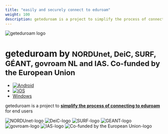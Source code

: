 ```yaml
---
title: "easily and securely connect to eduroam"
weight: 100
description: geteduroam is a project to simplify the process of connecting to eduroam for end users
---
```


<div><img src="geteduroam.png" alt="geteduroam logo" class="sidelogo"></div>
<h1 class="landing-title">geteduroam
	<span>by</span>
	<small>NORDUnet, DeiC, SURF, GÉANT, govroam NL and IAS. Co-funded by the European Union</small></h1>

<ul class="download-buttons">
<li><a class="download-button-android" href="https://play.google.com/store/apps/details?id=app.eduroam.geteduroam"><img src="download/google-play-badge-2.png" alt="Android"></a>
<li><a class="download-button-ios" href="https://apps.apple.com/no/app/geteduroam/id1504076137"><img src="download/Download_on_the_App_Store_Badge_US-UK_RGB_blk_092917.svg" alt="iOS"></a>
<li><a class="download-button-windows" href="https://dl.eduroam.app/windows/x86_64/geteduroam.exe">Windows</a>
</ul>

geteduroam is a project to **[simplify the process of connecting to eduroam](about/goals/)** for end users

<p class="sponsors">
<img src="sponsors/nordunet.png" alt="NORDUnet-logo">
<img src="sponsors/deic.svg" alt="DeiC-logo">
<img src="sponsors/surf.svg" alt="SURF-logo">
<img src="sponsors/geant.svg" alt="GEANT-logo" class="opaque">
<img src="sponsors/govroam.png" alt="govroam-logo">
<img src="sponsors/ias.png" alt="IAS-logo">
<img src="sponsors/co-funded-eu.svg" alt="Co-funded by the European Union-logo" class="opaque">
</p>

